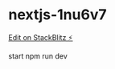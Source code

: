 # nextjs-1nu6v7

[Edit on StackBlitz ⚡️](https://stackblitz.com/edit/nextjs-1nu6v7)

start
npm run dev 